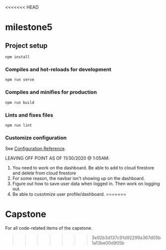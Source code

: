 <<<<<<< HEAD
# milestone5

## Project setup
```
npm install
```

### Compiles and hot-reloads for development
```
npm run serve
```

### Compiles and minifies for production
```
npm run build
```

### Lints and fixes files
```
npm run lint
```

### Customize configuration
See [Configuration Reference](https://cli.vuejs.org/config/).

LEAVING OFF POINT AS OF 11/30/2020 @ 1:05AM:
1. You need to work on the dashboard. Be able to add to cloud firestore and delete from cloud firestore
2. For some reason, the navbar isn't showing up on the dashboard.
3. Figure out how to save user data when logged in. Then work on logging out.
4. Be able to cusotmize user profile/dashboard.
=======
# Capstone
For all code-related items of the capstone.
>>>>>>> 3e92b3d137c91d92299a367d05b1a13be00d905b
